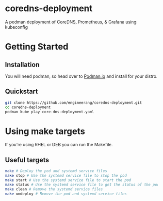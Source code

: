 # coredns-deployment
A podman deployment of CoreDNS, Prometheus, &amp; Grafana using kubeconfig

# Getting Started

## Installation
You will need podman, so head over to [Podman.io](https://podman.io/getting-started/installation.html) and install for your distro.

## Quickstart
````bash
git clone https://github.com/engineerang/coredns-deployment.git
cd coredns-deployment
podman kube play core-dns-deployment.yaml
````

# Using make targets
If you're using RHEL or DEB you can run the Makefile.

## Useful targets
````bash 
make # Deploy the pod and systemd service files
make stop # Use the systemd service file to stop the pod
make start # Use the systemd service file to start the pod
make status # Use the systemd service file to get the status of the pod
make clean # Remove the systemd service files
make undeploy # Remove the pod and systemd service files
````
